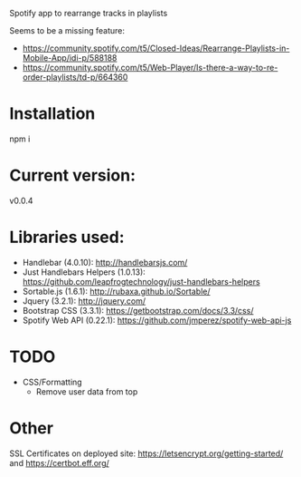 Spotify app to rearrange tracks in playlists

Seems to be a missing feature:
* https://community.spotify.com/t5/Closed-Ideas/Rearrange-Playlists-in-Mobile-App/idi-p/588188
* https://community.spotify.com/t5/Web-Player/Is-there-a-way-to-re-order-playlists/td-p/664360

# Installation
npm i

# Current version:
v0.0.4

# Libraries used:
* Handlebar (4.0.10): http://handlebarsjs.com/
* Just Handlebars Helpers (1.0.13): https://github.com/leapfrogtechnology/just-handlebars-helpers
* Sortable.js (1.6.1): http://rubaxa.github.io/Sortable/
* Jquery (3.2.1): http://jquery.com/
* Bootstrap CSS (3.3.1): https://getbootstrap.com/docs/3.3/css/
* Spotify Web API (0.22.1): https://github.com/jmperez/spotify-web-api-js

# TODO
* CSS/Formatting
  * Remove user data from top

# Other
SSL Certificates on deployed site: https://letsencrypt.org/getting-started/ and https://certbot.eff.org/
